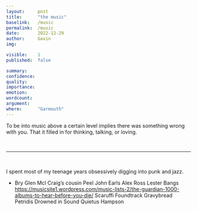 ```yaml
---
layout:     post
title:      "the music"
baselink:   /music
permalink:  /music
date:       2022-12-29
author:     Gavin   
img:        

visible:    1
published:  false

summary:    
confidence: 
quality:    
importance: 
emotion:    
wordcount:  
argument:   
where:      "Garmouth"
---
```


To be into music above a certain level implies there was something wrong with you. That it filled in for thinking, talking, or loving.

<br>

---

<br>

I spent most of my teenage years obsessively digging into punk and jazz. 

* Bry 
Glen McI
Craig’s cousin
Peel
John Earls
Alex Ross
Lester Bangs 
https://musicsite1.wordpress.com/music-lists-2/the-guardian-1000-albums-to-hear-before-you-die/
Scaruffi
Foundtrack
Gravybread
Petridis
Drowned in Sound
Quietus
Hampson
